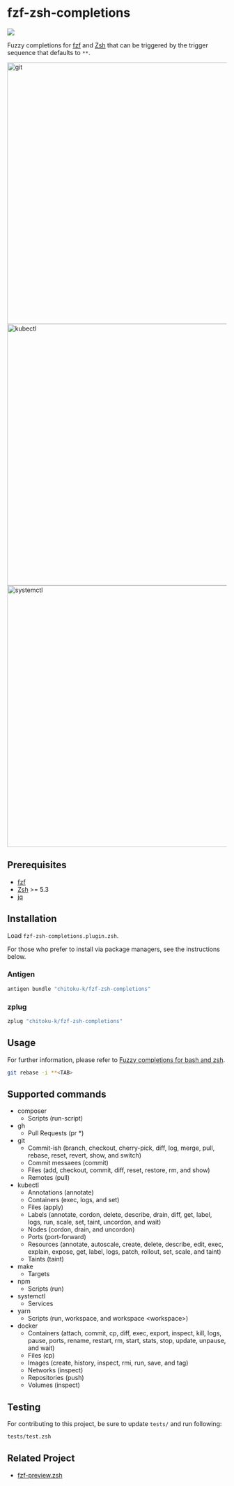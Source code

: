 fzf-zsh-completions
===============

[![][workflow-badge]][workflow-link]

Fuzzy completions for [fzf][] and [Zsh][] that can be triggered by the trigger
sequence that defaults to `**`.

<img src="https://user-images.githubusercontent.com/6535425/96915303-0d674180-14e1-11eb-8a14-5b3cd3673a49.png" alt="git" width="600"><br>
<img src="https://user-images.githubusercontent.com/6535425/96915276-06403380-14e1-11eb-9697-3cd40db7cc58.png" alt="kubectl" width="600"><br>
<img src="https://user-images.githubusercontent.com/6535425/96915321-10fac880-14e1-11eb-9222-93fd5a1563b4.png" alt="systemctl" width="600">

## Prerequisites

- [fzf][]
- [Zsh][] >= 5.3
- [jq][]

## Installation

Load `fzf-zsh-completions.plugin.zsh`.

For those who prefer to install via package managers, see the instructions
below.

### Antigen

```zsh
antigen bundle "chitoku-k/fzf-zsh-completions"
```

### zplug

```zsh
zplug "chitoku-k/fzf-zsh-completions"
```

## Usage

For further information, please refer to [Fuzzy completions for bash and zsh][fzf-completions].

```zsh
git rebase -i **<TAB>
```

## Supported commands

- composer
  - Scripts (run-script)
- gh
  - Pull Requests (pr \*)
- git
  - Commit-ish (branch, checkout, cherry-pick, diff, log, merge, pull, rebase, reset, revert, show, and switch)
  - Commit messaees (commit)
  - Files (add, checkout, commit, diff, reset, restore, rm, and show)
  - Remotes (pull)
- kubectl
  - Annotations (annotate)
  - Containers (exec, logs, and set)
  - Files (apply)
  - Labels (annotate, cordon, delete, describe, drain, diff, get, label, logs, run, scale, set, taint, uncordon, and wait)
  - Nodes (cordon, drain, and uncordon)
  - Ports (port-forward)
  - Resources (annotate, autoscale, create, delete, describe, edit, exec, explain, expose, get, label, logs, patch, rollout, set, scale, and taint)
  - Taints (taint)
- make
  - Targets
- npm
  - Scripts (run)
- systemctl
  - Services
- yarn
  - Scripts (run, workspace, and workspace \<workspace\>)
- docker
  - Containers (attach, commit, cp, diff, exec, export, inspect, kill, logs, pause, ports, rename, restart, rm, start, stats, stop, update, unpause, and wait)
  - Files (cp)
  - Images (create, history, inspect, rmi, run, save, and tag)
  - Networks (inspect)
  - Repositories (push)
  - Volumes (inspect)

## Testing

For contributing to this project, be sure to update `tests/` and run following:

```zsh
tests/test.zsh
```

## Related Project

- [fzf-preview.zsh][]

[workflow-link]:   https://github.com/chitoku-k/fzf-zsh-completions/actions?query=branch:master
[workflow-badge]:  https://img.shields.io/github/workflow/status/chitoku-k/fzf-zsh-completions/CI%20Workflow/master.svg?style=flat-square
[fzf]:             https://github.com/junegunn/fzf
[fzf-completions]: https://github.com/junegunn/fzf/blob/master/README.md#fuzzy-completion-for-bash-and-zsh
[Zsh]:             https://www.zsh.org/
[fzf-preview.zsh]: https://github.com/yuki-ycino/fzf-preview.zsh
[jq]:              https://github.com/stedolan/jq
